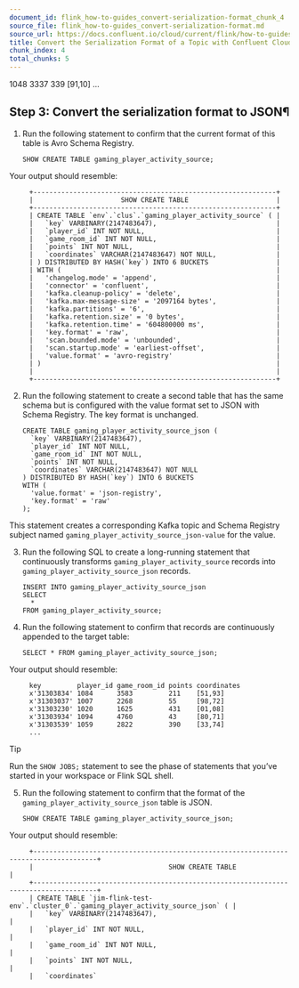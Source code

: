 ```yaml
---
document_id: flink_how-to-guides_convert-serialization-format_chunk_4
source_file: flink_how-to-guides_convert-serialization-format.md
source_url: https://docs.confluent.io/cloud/current/flink/how-to-guides/convert-serialization-format.html
title: Convert the Serialization Format of a Topic with Confluent Cloud for Apache Flink
chunk_index: 4
total_chunks: 5
---
```


1048 3337 339 [91,10] ...

## Step 3: Convert the serialization format to JSON¶

  1. Run the following statement to confirm that the current format of this table is Avro Schema Registry.

         SHOW CREATE TABLE gaming_player_activity_source;

Your output should resemble:

         +-------------------------------------------------------------+
         |                      SHOW CREATE TABLE                      |
         +-------------------------------------------------------------+
         | CREATE TABLE `env`.`clus`.`gaming_player_activity_source` ( |
         |   `key` VARBINARY(2147483647),                              |
         |   `player_id` INT NOT NULL,                                 |
         |   `game_room_id` INT NOT NULL,                              |
         |   `points` INT NOT NULL,                                    |
         |   `coordinates` VARCHAR(2147483647) NOT NULL,               |
         | ) DISTRIBUTED BY HASH(`key`) INTO 6 BUCKETS                 |
         | WITH (                                                      |
         |   'changelog.mode' = 'append',                              |
         |   'connector' = 'confluent',                                |
         |   'kafka.cleanup-policy' = 'delete',                        |
         |   'kafka.max-message-size' = '2097164 bytes',               |
         |   'kafka.partitions' = '6',                                 |
         |   'kafka.retention.size' = '0 bytes',                       |
         |   'kafka.retention.time' = '604800000 ms',                  |
         |   'key.format' = 'raw',                                     |
         |   'scan.bounded.mode' = 'unbounded',                        |
         |   'scan.startup.mode' = 'earliest-offset',                  |
         |   'value.format' = 'avro-registry'                          |
         | )                                                           |
         |                                                             |
         +-------------------------------------------------------------+

  2. Run the following statement to create a second table that has the same schema but is configured with the value format set to JSON with Schema Registry. The key format is unchanged.

         CREATE TABLE gaming_player_activity_source_json (
           `key` VARBINARY(2147483647),
           `player_id` INT NOT NULL,
           `game_room_id` INT NOT NULL,
           `points` INT NOT NULL,
           `coordinates` VARCHAR(2147483647) NOT NULL
         ) DISTRIBUTED BY HASH(`key`) INTO 6 BUCKETS
         WITH (
           'value.format' = 'json-registry',
           'key.format' = 'raw'
         );

This statement creates a corresponding Kafka topic and Schema Registry subject named `gaming_player_activity_source_json-value` for the value.

  3. Run the following SQL to create a long-running statement that continuously transforms `gaming_player_activity_source` records into `gaming_player_activity_source_json` records.

         INSERT INTO gaming_player_activity_source_json
         SELECT
           *
         FROM gaming_player_activity_source;

  4. Run the following statement to confirm that records are continuously appended to the target table:

         SELECT * FROM gaming_player_activity_source_json;

Your output should resemble:

         key         player_id game_room_id points coordinates
         x'31303834' 1084      3583         211    [51,93]
         x'31303037' 1007      2268         55     [98,72]
         x'31303230' 1020      1625         431    [01,08]
         x'31303934' 1094      4760         43     [80,71]
         x'31303539' 1059      2822         390    [33,74]
         ...

Tip

Run the `SHOW JOBS;` statement to see the phase of statements that you’ve started in your workspace or Flink SQL shell.

  5. Run the following statement to confirm that the format of the `gaming_player_activity_source_json` table is JSON.

         SHOW CREATE TABLE gaming_player_activity_source_json;

Your output should resemble:

         +--------------------------------------------------------------------------------------+
         |                                  SHOW CREATE TABLE                                   |
         +--------------------------------------------------------------------------------------+
         | CREATE TABLE `jim-flink-test-env`.`cluster_0`.`gaming_player_activity_source_json` ( |
         |   `key` VARBINARY(2147483647),                                                       |
         |   `player_id` INT NOT NULL,                                                          |
         |   `game_room_id` INT NOT NULL,                                                       |
         |   `points` INT NOT NULL,                                                             |
         |   `coordinates`
